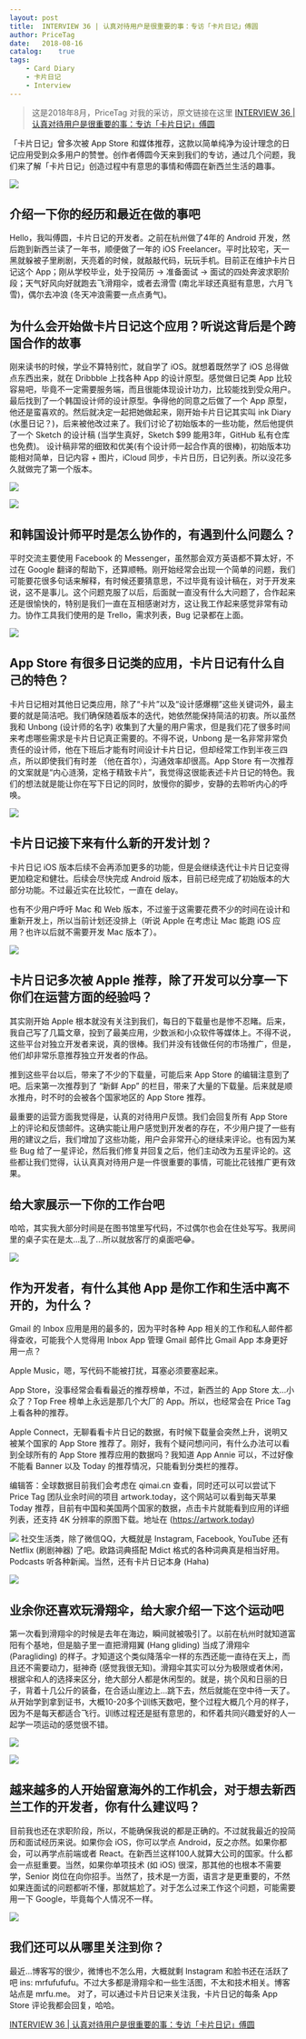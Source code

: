 ```yaml
---
layout: post
title:  INTERVIEW 36 | 认真对待用户是很重要的事：专访「卡片日记」傅圆
author: PriceTag
date:   2018-08-16
catalog:    true
tags:
    - Card Diary
    - 卡片日记
    - Interview
---
```


> 这是2018年8月，PriceTag 对我的采访，原文链接在这里 [INTERVIEW 36 | 认真对待用户是很重要的事：专访「卡片日记」傅圆](https://mp.weixin.qq.com/s/jnB-IKqKuAaPZSwok1vPOQ)


「卡片日记」曾多次被 App Store 和媒体推荐，这款以简单纯净为设计理念的日记应用受到众多用户的赞誉。创作者傅圆今天来到我们的专访，通过几个问题，我们来了解「卡片日记」创造过程中有意思的事情和傅圆在新西兰生活的趣事。

![](/img/carddiary/interview0.jpeg)
## 介绍一下你的经历和最近在做的事吧

Hello，我叫傅圆，卡片日记的开发者。之前在杭州做了4年的 Android 开发，然后跑到新西兰读了一年书，顺便做了一年的 iOS Freelancer。平时比较宅，天一黑就躲被子里刷剧，天亮着的时候，就敲敲代码，玩玩手机。目前正在维护卡片日记这个 App；刚从学校毕业，处于投简历 -> 准备面试 -> 面试的四处奔波求职阶段；天气好风向好就跑去飞滑翔伞，或者去滑雪 (南北半球还真挺有意思，六月飞雪)，偶尔去冲浪 (冬天冲浪需要一点点勇气)。

## 为什么会开始做卡片日记这个应用？听说这背后是个跨国合作的故事

刚来读书的时候，学业不算特别忙，就自学了 iOS。就想着既然学了 iOS 总得做点东西出来，就在 Dribbble 上找各种 App 的设计原型。感觉做日记类 App 比较容易吧，毕竟不一定需要服务端，而且很能体现设计功力，比较能找到受众用户。最后找到了一个韩国设计师的设计原型。争得他的同意之后做了一个 App 原型，他还是蛮喜欢的。然后就决定一起把她做起来，刚开始卡片日记其实叫 ink Diary (水墨日记？)，后来被他改过来了。我们讨论了初始版本的一些功能，然后他提供了一个 Sketch 的设计稿 (当学生真好，Sketch $99 能用3年，GitHub 私有仓库也免费)。 设计稿非常的细致和优美(有个设计师一起合作真的很棒)，初始版本功能相对简单，日记内容 + 图片，iCloud 同步，卡片日历，日记列表。所以没花多久就做完了第一个版本。

![](/img/carddiary/interview1.jpeg)

![](/img/carddiary/interview2.jpeg)
## 和韩国设计师平时是怎么协作的，有遇到什么问题么？

平时交流主要使用 Facebook 的 Messenger，虽然那会双方英语都不算太好，不过在 Google 翻译的帮助下，还算顺畅。刚开始经常会出现一个简单的问题，我们可能要花很多句话来解释，有时候还要猜意思，不过毕竟有设计稿在，对于开发来说，这不是事儿。这个问题克服了以后，后面就一直没有什么大问题了，合作起来还是很愉快的，特别是我们一直在互相感谢对方，这让我工作起来感觉非常有动力。协作工具我们使用的是 Trello，需求列表，Bug 记录都在上面。

![](/img/carddiary/interview3.jpeg)
## App Store 有很多日记类的应用，卡片日记有什么自己的特色？

卡片日记相对其他日记类应用，除了“卡片”以及“设计感爆棚”这些关键词外，最主要的就是简洁吧。我们确保随着版本的迭代，她依然能保持简洁的初衷。所以虽然我和 Unbong (设计师的名字) 收集到了大量的用户需求，但是我们花了很多时间来考虑哪些需求是卡片日记真正需要的。不得不说，Unbong 是一名非常非常负责任的设计师，他在下班后才能有时间设计卡片日记，但却经常工作到半夜三四点，所以即使我们有时差 （他在首尔），沟通效率却很高。App Store 有一次推荐的文案就是“内心涟漪，定格于精致卡片”，我觉得这很能表述卡片日记的特色。我们的想法就是能让你在写下日记的同时，放慢你的脚步，安静的去聆听内心的呼唤。

![](/img/carddiary/interview4.jpeg)
## 卡片日记接下来有什么新的开发计划？

卡片日记 iOS 版本后续不会再添加更多的功能，但是会继续迭代让卡片日记变得更加稳定和健壮。后续会尽快完成 Android 版本，目前已经完成了初始版本的大部分功能。不过最近实在比较忙，一直在 delay。

也有不少用户呼吁 Mac 和 Web 版本，不过鉴于这需要花费不少的时间在设计和重新开发上，所以当前计划还没排上（听说 Apple 在考虑让 Mac 能跑 iOS 应用？也许以后就不需要开发 Mac 版本了）。

![](/img/carddiary/interview5.jpeg)
## 卡片日记多次被 Apple 推荐，除了开发可以分享一下你们在运营方面的经验吗？

其实刚开始 Apple 根本就没有关注到我们，每日的下载量也是惨不忍睹。后来，我自己写了几篇文章，投到了最美应用，少数派和小众软件等媒体上。不得不说，这些平台对独立开发者来说，真的很棒。我们并没有钱做任何的市场推广，但是，他们却非常乐意推荐独立开发者的作品。

推到这些平台以后，带来了不少的下载量，可能后来 App Store 的编辑注意到了吧。后来第一次推荐到了 “新鲜 App” 的栏目，带来了大量的下载量。后来就是顺水推舟，时不时的会被各个国家地区的 App Store 推荐。

最重要的运营方面我觉得是，认真的对待用户反馈。我们会回复所有 App Store 上的评论和反馈邮件。这确实能让用户感觉到开发者的存在，不少用户提了一些有用的建议之后，我们增加了这些功能，用户会非常开心的继续来评论。也有因为某些 Bug 给了一星评论，然后我们修复并回复之后，他们主动改为五星评论的。这些都让我们觉得，认认真真对待用户是一件很重要的事情，可能比花钱推广更有效果。

## 给大家展示一下你的工作台吧

哈哈，其实我大部分时间是在图书馆里写代码，不过偶尔也会在住处写写。我房间里的桌子实在是太...乱了...所以就放客厅的桌面吧😂。

![](/img/carddiary/interview6.jpeg)
## 作为开发者，有什么其他 App 是你工作和生活中离不开的，为什么？

Gmail 的 Inbox 应用是用的最多的，因为平时各种 App 相关的工作和私人邮件都得查收，可能我个人觉得用 Inbox App 管理 Gmail 邮件比 Gmail App 本身更好用一点？

Apple Music，嗯，写代码不能被打扰，耳塞必须要塞起来。

App Store，没事经常会看看最近的推荐榜单，不过，新西兰的 App Store 太...小众了？Top Free 榜单上永远是那几个大厂的 App。所以，也经常会在 Price Tag 上看各种的推荐。

Apple Connect，无聊看看卡片日记的数据，有时候下载量会突然上升，说明又被某个国家的 App Store 推荐了。刚好，我有个疑问想问问，有什么办法可以看到全球所有的 App Store 推荐应用的数据吗？我知道 App Annie 可以，不过好像不能看 Banner 以及 Today 的推荐情况，只能看到分类栏的推荐。

编辑答：全球数据目前我们会考虑在 qimai.cn 查看，同时还可以可以尝试下 Price Tag 团队业余时间的项目 artwork.today，这个网站可以看到每天苹果 Today 推荐，目前有中国和美国两个国家的数据，点击卡片就能看到应用的详细列表，还支持 4K 分辨率的原图下载。地址在 (https://artwork.today)

![](/img/carddiary/interview7.jpeg)
社交生活类，除了微信QQ，大概就是 Instagram, Facebook, YouTube 还有 Netflix (刷剧神器) 了吧。欧路词典搭配 Mdict 格式的各种词典真是相当好用。Podcasts 听各种新闻。当然，还有卡片日记本身 (Haha)

![](/img/carddiary/interview8.jpeg)
## 业余你还喜欢玩滑翔伞，给大家介绍一下这个运动吧

第一次看到滑翔伞的时候是去年在海边，瞬间就被吸引了。以前在杭州时就知道富阳有个基地，但是脑子里一直把滑翔翼 (Hang gliding) 当成了滑翔伞 (Paragliding) 的样子。才知道这个类似降落伞一样的东西还能一直待在天上，而且还不需要动力，挺神奇 (感觉我很无知)。滑翔伞其实可以分为极限或者休闲，根据伞和人的选择来区分，绝大部分人都是休闲型的。就是，挑个风和日丽的日子，背着十几公斤的装备，在合适山崖边上...跳下去，然后就能在空中待一天了。从开始学到拿到证书，大概10-20多个训练天数吧，整个过程大概几个月的样子，因为不是每天都适合飞行。训练过程还是挺有意思的，和怀着共同兴趣爱好的人一起学一项运动的感觉很不错。

![](/img/carddiary/interview9.jpeg)

![](/img/carddiary/interview10.jpeg)
## 越来越多的人开始留意海外的工作机会，对于想去新西兰工作的开发者，你有什么建议吗？

目前我也还在求职阶段，所以，不能确保我说的都是正确的。不过就我最近的投简历和面试经历来说。如果你会 iOS，你可以学点 Android，反之亦然。如果你都会，可以再学点前端或者 React。在新西兰这样100人就算大公司的国家。什么都会一点挺重要。当然，如果你单项技术 (如 iOS) 很深，那其他的也根本不需要学，Senior 岗位在向你招手。当然了，技术是一方面，语言才是更重要的，不然如果连面试的问题都听不懂，那就尴尬了。对于怎么过来工作这个问题，可能需要用一下 Google，毕竟每个人情况不一样。

![](/img/carddiary/interview11.jpeg)
## 我们还可以从哪里关注到你？

最近...博客写的很少，微博也不怎么用，大概就剩 Instagram 和脸书还在活跃了吧 ins: mrfufufufu。不过大多都是滑翔伞和一些生活图，不太和技术相关。博客站点是 mrfu.me。 对了，可以通过卡片日记来关注我，卡片日记的每条 App Store 评论我都会回复，哈哈。

[INTERVIEW 36 | 认真对待用户是很重要的事：专访「卡片日记」傅圆](https://mp.weixin.qq.com/s/jnB-IKqKuAaPZSwok1vPOQ)